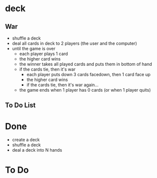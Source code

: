 # deck

## War

- shuffle a deck
- deal all cards in deck to 2 players (the user and the computer)
- until the game is over
  - each player plays 1 card
  - the higher card wins
  - the winner takes all played cards and puts them in bottom of hand
  - if the cards tie, then it's war
    - each player puts down 3 cards facedown, then 1 card face up
    - the higher card wins
    - if the cards tie, then it's war again...
  - the game ends when 1 player has 0 cards (or when 1 player quits)

## To Do List

# Done

- create a deck
- shuffle a deck
- deal a deck into N hands

# To Do


